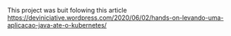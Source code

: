 This project was buit folowing this article https://deviniciative.wordpress.com/2020/06/02/hands-on-levando-uma-aplicacao-java-ate-o-kubernetes/